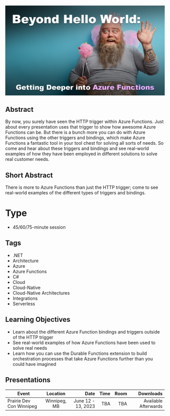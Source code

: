 ![Beyond Hello World: Getting Deeper into Azure Functions](Thumbnail.png)

## Abstract
By now, you surely have seen the HTTP trigger within Azure Functions. Just about every presentation uses that trigger to show how awesome Azure Functions can be. But there is a bunch more you can do with Azure Functions using the other triggers and bindings, which make Azure Functions a fantastic tool in your tool chest for solving all sorts of needs. So come and hear about these triggers and bindings and see real-world examples of how they have been employed in different solutions to solve real customer needs.

## Short Abstract
There is more to Azure Functions than just the HTTP trigger; come to see real-world examples of the different types of triggers and bindings.

# Type
* 45/60/75-minute session

## Tags
* .NET
* Architecture
* Azure
* Azure Functions
* C#
* Cloud
* Cloud-Native
* Cloud-Native Architectures
* Integrations
* Serverless

## Learning Objectives
* Learn about the different Azure Function bindings and triggers outside of the HTTP trigger
* See real-world examples of how Azure Functions have been used to solve real needs
* Learn how you can use the Durable Functions extension to build orchestration processes that take Azure Functions further than you could have imagined


## Presentations

| Event | Location | Date | Time | Room | Downloads |
|-------|:--------:|-----:|-----:|-----:|----------:|
| Prairie Dev Con Winnipeg | Winnipeg, MB | June 12 - 13, 2023 | TBA | TBA | Available Afterwards |